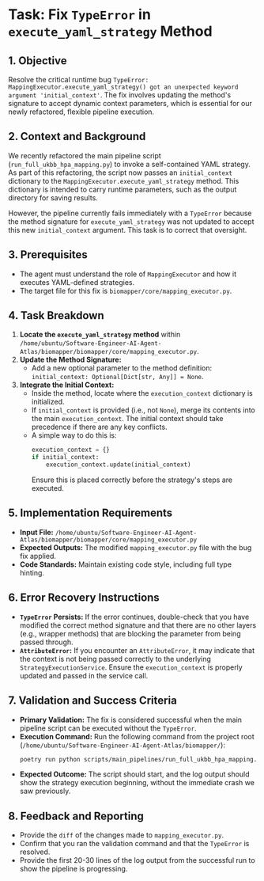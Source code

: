 # Task: Fix `TypeError` in `execute_yaml_strategy` Method

## 1. Objective

Resolve the critical runtime bug `TypeError: MappingExecutor.execute_yaml_strategy() got an unexpected keyword argument 'initial_context'`. The fix involves updating the method's signature to accept dynamic context parameters, which is essential for our newly refactored, flexible pipeline execution.

## 2. Context and Background

We recently refactored the main pipeline script (`run_full_ukbb_hpa_mapping.py`) to invoke a self-contained YAML strategy. As part of this refactoring, the script now passes an `initial_context` dictionary to the `MappingExecutor.execute_yaml_strategy` method. This dictionary is intended to carry runtime parameters, such as the output directory for saving results.

However, the pipeline currently fails immediately with a `TypeError` because the method signature for `execute_yaml_strategy` was not updated to accept this new `initial_context` argument. This task is to correct that oversight.

## 3. Prerequisites

- The agent must understand the role of `MappingExecutor` and how it executes YAML-defined strategies.
- The target file for this fix is `biomapper/core/mapping_executor.py`.

## 4. Task Breakdown

1.  **Locate the `execute_yaml_strategy` method** within `/home/ubuntu/Software-Engineer-AI-Agent-Atlas/biomapper/biomapper/core/mapping_executor.py`.
2.  **Update the Method Signature:**
    - Add a new optional parameter to the method definition: `initial_context: Optional[Dict[str, Any]] = None`.
3.  **Integrate the Initial Context:**
    - Inside the method, locate where the `execution_context` dictionary is initialized.
    - If `initial_context` is provided (i.e., not `None`), merge its contents into the main `execution_context`. The initial context should take precedence if there are any key conflicts.
    - A simple way to do this is:
      ```python
      execution_context = {}
      if initial_context:
          execution_context.update(initial_context)
      ```
      Ensure this is placed correctly before the strategy's steps are executed.

## 5. Implementation Requirements

- **Input File:** `/home/ubuntu/Software-Engineer-AI-Agent-Atlas/biomapper/biomapper/core/mapping_executor.py`
- **Expected Outputs:** The modified `mapping_executor.py` file with the bug fix applied.
- **Code Standards:** Maintain existing code style, including full type hinting.

## 6. Error Recovery Instructions

- **`TypeError` Persists:** If the error continues, double-check that you have modified the correct method signature and that there are no other layers (e.g., wrapper methods) that are blocking the parameter from being passed through.
- **`AttributeError`:** If you encounter an `AttributeError`, it may indicate that the context is not being passed correctly to the underlying `StrategyExecutionService`. Ensure the `execution_context` is properly updated and passed in the service call.

## 7. Validation and Success Criteria

- **Primary Validation:** The fix is considered successful when the main pipeline script can be executed without the `TypeError`.
- **Execution Command:** Run the following command from the project root (`/home/ubuntu/Software-Engineer-AI-Agent-Atlas/biomapper/`):
  ```bash
  poetry run python scripts/main_pipelines/run_full_ukbb_hpa_mapping.py
  ```
- **Expected Outcome:** The script should start, and the log output should show the strategy execution beginning, without the immediate crash we saw previously.

## 8. Feedback and Reporting

- Provide the `diff` of the changes made to `mapping_executor.py`.
- Confirm that you ran the validation command and that the `TypeError` is resolved.
- Provide the first 20-30 lines of the log output from the successful run to show the pipeline is progressing.
